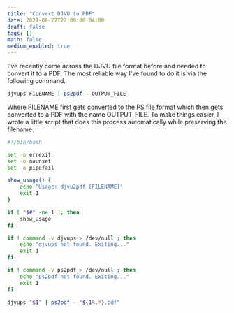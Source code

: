 ```yaml
---
title: "Convert DJVU to PDF"
date: 2021-08-27T22:00:00-04:00
draft: false
tags: []
math: false
medium_enabled: true
---
```


I've recently come across the DJVU file format before and needed to convert it to a PDF. The most reliable way I've found to do it is via the following command.

```bash
djvups FILENAME | ps2pdf - OUTPUT_FILE
```

Where FILENAME first gets converted to the PS file format which then gets converted to a PDF with the name OUTPUT_FILE. To make things easier, I wrote a little script that does this process automatically while preserving the filename.

```bash
#!/bin/bash

set -o errexit
set -o nounset
set -o pipefail

show_usage() {
    echo "Usage: djvu2pdf [FILENAME]"
    exit 1
}

if [ "$#" -ne 1 ]; then
    show_usage
fi

if ! command -v djvups > /dev/null ; then
    echo "djvups not found. Exiting..."
    exit 1
fi

if ! command -v ps2pdf > /dev/null ; then
    echo "ps2pdf not found. Exiting..."
    exit 1
fi

djvups "$1" | ps2pdf - "${1%.*}.pdf"
```

